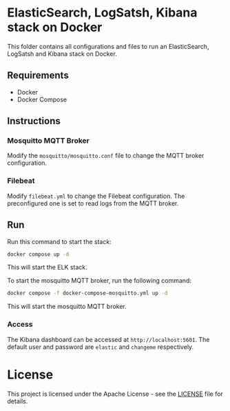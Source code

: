 # ElasticSearch, LogSatsh, Kibana stack on Docker

This folder contains all configurations and files to run an ElasticSearch, LogSatsh and Kibana stack on Docker.

## Requirements

- Docker
- Docker Compose

## Instructions

### Mosquitto MQTT Broker

Modify the `mosquitto/mosquitto.conf` file to change the MQTT broker configuration.

### Filebeat

Modify `filebeat.yml` to change the Filebeat configuration. The preconfigured one is set to read logs from the MQTT broker.


## Run

Run this command to start the stack:

```bash
docker compose up -d
```

This will start the ELK stack.


To start the mosquitto MQTT broker, run the following command:
```bash
docker compose -f docker-compose-mosquitto.yml up -d
```

This will start the mosquitto MQTT broker.


### Access

The Kibana dashboard can be accessed at `http://localhost:5601`. The default user and password are `elastic` and `changeme` respectively.

# License

This project is licensed under the Apache License - see the [LICENSE](LICENSE) file for details.
```

